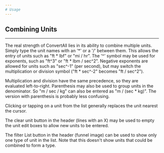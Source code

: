 ```yaml
---
# Usage
---
```

## Combining Units
---

The real strength of ConvertAll lies in its ability to combine multiple units.
Simply type the unit names with an '*' or a '/' between them. This allows the
entry of units such as "ft * lbf" or "mi / hr". The '^' symbol may be used for
exponents, such as "ft^3" or "ft * lbm / sec^2". Negative exponents are allowed
for units such as "sec^-1" (per second), but may switch the multiplication or
division symbol ("ft * sec^-2" becomes "ft / sec^2").

Multiplication and division have the same precedence, so they are evaluated
left-to-right. Parenthesis may also be used to group units in the denominator.
So "m / sec / kg" can also be entered as "m / (sec * kg)". The version with
parenthesis is probably less confusing.

Clicking or tapping on a unit from the list generally replaces the unit nearest
the cursor.

The clear unit button in the header (lines with an X) may be used to empty the
unit edit boxes to allow new units to be entered.

The filter List button in the header (funnel image) can be used to show only
one type of unit in the list. Note that this doesn't show units that could be
combined to form a type.
